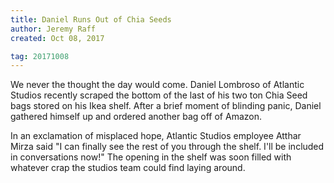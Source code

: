 ```yaml
---
title: Daniel Runs Out of Chia Seeds
author: Jeremy Raff
created: Oct 08, 2017

tag: 20171008
---
```


We never the thought the day would come. Daniel Lombroso of Atlantic Studios recently scraped the bottom of the last of his two ton Chia Seed bags stored on his Ikea shelf. After a brief moment of blinding panic, Daniel gathered himself up and ordered another bag off of Amazon.

In an exclamation of misplaced hope, Atlantic Studios employee Atthar Mirza said "I can finally see the rest of you through the shelf. I'll be included in conversations now!" The opening in the shelf was soon filled with whatever crap the studios team could find laying around.
